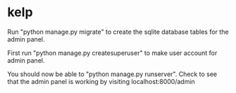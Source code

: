 # kelp
Run "python manage.py migrate" to create the sqlite database tables for the admin panel.

First run "python manage.py createsuperuser" to make user account for admin panel.

You should now be able to "python manage.py runserver".
Check to see that the admin panel is working by visiting localhost:8000/admin
